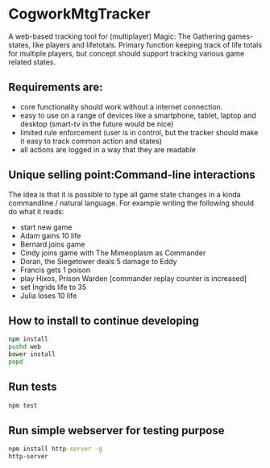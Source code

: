 # CogworkMtgTracker
A web-based tracking tool for (multiplayer) Magic: The Gathering games-states, like players and lifetotals. Primary function keeping track of life totals for multiple players, but concept should support tracking various game related states. 

## Requirements are:
- core functionality should work without a internet connection.
- easy to use on a range of devices like a smartphone, tablet, laptop and desktop (smart-tv in the future would be nice)
- limited rule enforcement (user is in control, but the tracker should make it easy to track common action and states)
- all actions are logged in a way that they are readable

## Unique selling point:Command-line interactions
The idea is that it is possible to type all game state changes in a kinda commandline / natural language. For example writing the following should do what it reads:
+ start new game
+ Adam gains 10 life
+ Bernard joins game
+ Cindy joins game with The Mimeoplasm as Commander
+ Doran, the Siegetower deals 5 damage to Eddy
+ Francis gets 1 poison
+ play Hixos, Prison Warden [commander replay counter is increased]
+ set Ingrids life to 35
+ Julia loses 10 life

## How to install to continue developing
```cmd
npm install
pushd web
bower install
popd

```
## Run tests
```cmd
npm test
```

## Run simple webserver for testing purpose
```cmd
npm install http-server -g
http-server
```